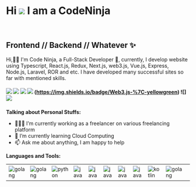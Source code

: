 Hi ![](https://user-images.githubusercontent.com/18350557/176309783-0785949b-9127-417c-8b55-ab5a4333674e.gif) I am a CodeNinja
=======================================================================================================================================
<br/>

Frontend // Backend // Whatever ✨
-------------------------------------------

Hi,👋🏽 I'm Code Ninja, a Full-Stack Developer 🚀, currently, I develop website using Typescript, React.js, Redux, Next.js, web3.js, Vue.js, Express, Node.js, Laravel, ROR and etc.
I have developed many successful sites so far with mentioned skills.

####      ![](https://img.shields.io/badge/Typescript-%3C%2F%3E-blueviolet) ![](https://img.shields.io/badge/React-%3C%2F%3E-blueviolet) ![](https://img.shields.io/badge/Next-%3C%2F%3E-blueviolet) ![](https://img.shields.io/badge/Laravel-%3C%2F%3E-blueviolet) (https://img.shields.io/badge/Web3.js-%7C-yellowgreen) ![] ![](https://img.shields.io/badge/Cryptocurrency-%7C-ff69b4)

**Talking about Personal Stuffs:**

- 👨🏽‍💻 I’m currently working as a freelancer on various freelancing platform
- 🌱 I’m currently learning Cloud Computing
- 📫 Ask me about anything, I am happy to help


**Languages and Tools:**   
<table>
   <tr>
        <td><img src="https://cdn.jsdelivr.net/gh/devicons/devicon/icons/typescript/typescript-original.svg" alt="golang" height="36"></td>
        <td><img src="https://cdn.jsdelivr.net/gh/devicons/devicon/icons/javascript/javascript-original.svg" alt="golang" height="36"></td>
        <td><img src="https://cdn.jsdelivr.net/gh/devicons/devicon/icons/react/react-original.svg" alt="python" height="36"></td>
        <td><img src="https://raw.githubusercontent.com/danielcranney/readme-generator/main/public/icons/skills/nextjs-colored.svg" alt="java" height="36"></td>
        <td><img src="https://cdn.jsdelivr.net/gh/devicons/devicon/icons/vuejs/vuejs-original.svg" alt="java" height="36"></td>
        <td><img src="https://raw.githubusercontent.com/danielcranney/readme-generator/main/public/icons/skills/sass-colored.svg" alt="java" height="36"></td>
        <td><img src="https://raw.githubusercontent.com/danielcranney/readme-generator/main/public/icons/skills/tailwindcss-colored.svg" alt="java" height="36"></td>
        <td><img src="https://raw.githubusercontent.com/danielcranney/readme-generator/main/public/icons/skills/figma-colored.svg" alt="java" height="36"></td>
        <td><img src="https://cdn.jsdelivr.net/gh/devicons/devicon/icons/redux/redux-original.svg" alt="kotlin" height="36"></td>
        <td><img src="https://cdn.jsdelivr.net/gh/devicons/devicon/icons/nodejs/nodejs-original.svg" alt="golang" height="36"></td>
        <td><img src="https://github.com/kroim/profile/blob/master/icons/icon_solidity.png?raw=true" alt="android" height="36"></td>
        <td><img src="https://github.com/kroim/profile/blob/master/icons/icon_metamask.png?raw=true" alt="golang" height="36"></td>
        <td><img src="https://github.com/kroim/profile/blob/master/icons/icon_truffle.png?raw=true" alt="golang" height="36"></td>
        <td><img src="https://seeklogo.com/images/H/hardhat-logo-888739EBB4-seeklogo.com.png" alt="golang" height="36"></td>
        <td><img src="https://storage.googleapis.com/opensea-static/Logomark/Logomark-Blue.svg" alt="golang" height="36"></td>
        <td><img src="https://www.pngall.com/wp-content/uploads/10/PancakeSwap-Crypto-Logo-PNG.png" alt="golang" height="36"></td>
    </tr>
</table>

